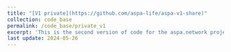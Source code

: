 ```yaml
---
title: "[V1 private](https://github.com/aspa-life/aspa-v1-share)"
collection: code_base
permalink: /code_base/private_v1
excerpt: 'This is the second version of code for the aspa.network project. Please contact us at aspa.life1@gmail.com for accessing the private code.'
last update: 2024-05-26
---
```

